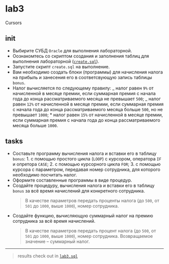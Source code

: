 # lab3

Cursors

## init

- Выбирите СУБД `Oracle` для выполнения лабораторной.
- Оознакомтесь со скриптом создания и заполнения таблиц для выполнения
  лабораторной
  ([`create.sql`](https://github.com/Drapegnik/bsu/blob/master/dms/lab1/create.sql)).
- Запустите скрипт `create.sql` на выполнение.
- Вам необходимо создать блоки (программы) для начисления налога на прибыль и
  занесения его в соответсвующую запись таблицы `bonus`.
- Налог вычисляется по следующему правилу: _ налог равен `9%` от начисленной в
  месяце премии, если суммарная премия с начала года до конца рассматриваемого
  месяца не превышает `500`; _ налог равен `12%` от начисленной в месяце премии,
  если суммарная премия с начала года до конца рассматриваемого месяца больше
  `500`, но не превышает `1000`; \* налог равен `15%` от начисленной в месяце
  премии, если суммарная премия с начала года до конца рассматриваемого месяца
  больше `1000`.

## tasks

- Составьте программу вычисления налога и вставки его в таблицу `bonus`: 1. с
  помощью простого цикла (`LOOP`) с курсором, оператора `IF` и опретора `CASE`;
  2. с помощью курсорного цикла `FOR`; 3. с помощью курсора с параметром,
     передавая номер сотрудника, для которого необходимо посчитать налог.
- Оформите составленные программы в виде процедур.
- Создайте процедуру, вычисления налога и вставки его в таблицу `bonus` за всё
  время начислений для конкретного сотрудника.
  > В качестве параметров передать проценты налога (до `500`, от `501` до
  > `1000`, выше `1000`), номер сотрудника.
- Создайте функцию, вычисляющую суммарный налог на премию сотрудника за всё
  время начислений.
  > В качестве параметров передать процент налога (до `500`, от `501` до `1000`,
  > выше `1000`), номер сотрудника. Возвращаемое значение – суммарный налог.

---

> results check out in
> [`lab3.sql`](https://github.com/Drapegnik/bsu/blob/master/dms/lab3/lab3.sql)
